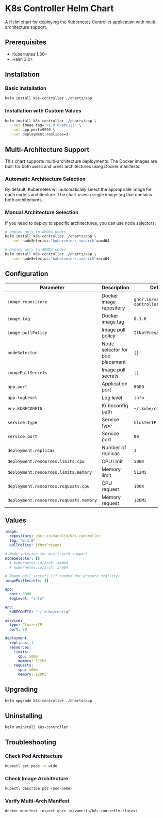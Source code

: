 # K8s Controller Helm Chart

A Helm chart for deploying the Kubernetes Controller application with multi-architecture support.

## Prerequisites

- Kubernetes 1.30+
- Helm 3.0+

## Installation

### Basic Installation

```bash
helm install k8s-controller ./charts/app
```

### Installation with Custom Values

```bash
helm install k8s-controller ./charts/app \
  --set image.tag="v1.0.0-abc123" \
  --set app.port=9090 \
  --set deployment.replicas=3
```

## Multi-Architecture Support

This chart supports multi-architecture deployments. The Docker images are built for both `amd64` and `arm64` architectures using Docker manifests.

### Automatic Architecture Selection

By default, Kubernetes will automatically select the appropriate image for each node's architecture. The chart uses a single image tag that contains both architectures.

### Manual Architecture Selection

If you need to deploy to specific architectures, you can use node selectors:

```bash
# Deploy only to AMD64 nodes
helm install k8s-controller ./charts/app \
  --set nodeSelector."kubernetes\.io/arch"=amd64

# Deploy only to ARM64 nodes  
helm install k8s-controller ./charts/app \
  --set nodeSelector."kubernetes\.io/arch"=arm64
```

## Configuration

| Parameter | Description | Default |
|-----------|-------------|---------|
| `image.repository` | Docker image repository | `ghcr.io/vanelin/k8s-controller` |
| `image.tag` | Docker image tag | `0.1.0` |
| `image.pullPolicy` | Image pull policy | `IfNotPresent` |
| `nodeSelector` | Node selector for pod placement | `{}` |
| `imagePullSecrets` | Image pull secrets | `[]` |
| `app.port` | Application port | `8080` |
| `app.logLevel` | Log level | `info` |
| `env.KUBECONFIG` | Kubeconfig path | `~/.kube/config` |
| `service.type` | Service type | `ClusterIP` |
| `service.port` | Service port | `80` |
| `deployment.replicas` | Number of replicas | `1` |
| `deployment.resources.limits.cpu` | CPU limit | `500m` |
| `deployment.resources.limits.memory` | Memory limit | `512Mi` |
| `deployment.resources.requests.cpu` | CPU request | `100m` |
| `deployment.resources.requests.memory` | Memory request | `128Mi` |

## Values

```yaml
image:
  repository: ghcr.io/vanelin/k8s-controller
  tag: "0.1.0"
  pullPolicy: IfNotPresent

# Node selector for multi-arch support
nodeSelector: {}
  # kubernetes.io/arch: amd64
  # kubernetes.io/arch: arm64

# Image pull secrets (if needed for private registry)
imagePullSecrets: []

app:
  port: 8080
  logLevel: "info"

env:
  KUBECONFIG: "~/.kube/config"

service:
  type: ClusterIP
  port: 80

deployment:
  replicas: 1
  resources:
    limits:
      cpu: 500m
      memory: 512Mi
    requests:
      cpu: 100m
      memory: 128Mi
```

## Upgrading

```bash
helm upgrade k8s-controller ./charts/app
```

## Uninstalling

```bash
helm uninstall k8s-controller
```

## Troubleshooting

### Check Pod Architecture

```bash
kubectl get pods -o wide
```

### Check Image Architecture

```bash
kubectl describe pod <pod-name>
```

### Verify Multi-Arch Manifest

```bash
docker manifest inspect ghcr.io/vanelin/k8s-controller:latest
```